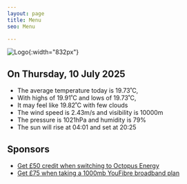 ```yaml
---
layout: page
title: Menu
seo: Menu

---
```


![Logo](/images/logo.jpg){:width="832px"}

<!-- weather_marker starts -->
## On Thursday, 10 July 2025

- The average temperature today is 19.73˚C,
- With highs of 19.91˚C and lows of 19.73˚C,
- It may feel like 19.82˚C with few clouds
- The wind speed is 2.43m/s and visibility is 10000m
- The pressure is 1021hPa and humidity is 79%
- The sun will rise at 04:01 and set at 20:25

<!-- weather_marker ends -->

## Sponsors

- [Get £50 credit when switching to Octopus Energy](https://bit.ly/3oD1nnS)
- [Get £75 when taking a 1000mb YouFibre broadband plan](https://aklam.io/91zWhU?)
